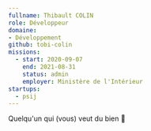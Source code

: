 ```yaml
---
fullname: Thibault COLIN
role: Développeur
domaine:
- Développement
github: tobi-colin
missions:
  - start: 2020-09-07
    end: 2021-08-31
    status: admin
    employer: Ministère de l'Intérieur
startups:
  - psij
---
```


Quelqu'un qui (vous) veut du bien 🌸
